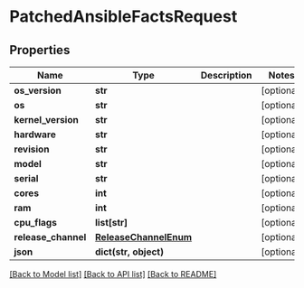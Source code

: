 # PatchedAnsibleFactsRequest


## Properties
Name | Type | Description | Notes
------------ | ------------- | ------------- | -------------
**os_version** | **str** |  | [optional] 
**os** | **str** |  | [optional] 
**kernel_version** | **str** |  | [optional] 
**hardware** | **str** |  | [optional] 
**revision** | **str** |  | [optional] 
**model** | **str** |  | [optional] 
**serial** | **str** |  | [optional] 
**cores** | **int** |  | [optional] 
**ram** | **int** |  | [optional] 
**cpu_flags** | **list[str]** |  | [optional] 
**release_channel** | [**ReleaseChannelEnum**](ReleaseChannelEnum.md) |  | [optional] 
**json** | **dict(str, object)** |  | [optional] 

[[Back to Model list]](../README.md#documentation-for-models) [[Back to API list]](../README.md#documentation-for-api-endpoints) [[Back to README]](../README.md)


